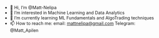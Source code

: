 - 👋 Hi, I’m @Matt-Nelipa
- 👀 I’m interested in Machine Learning and Data Analytics
- 🌱 I’m currently learning ML Fundamentals and AlgoTrading techniques
- 📫 How to reach me:
  email: mattnelipa@gmail.com
  Telegram: @Matt_Apilen
